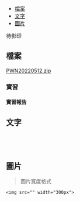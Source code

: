 - [檔案](#檔案)
- [文字](#文字)
- [圖片](#圖片)

待影印  




## 檔案
 [PWN20220512.zip](https://github.com/s108000389/File-temporary-storage/files/8690178/PWN20220512.zip)  
 

 ### 實習


#### 實習報告







## 文字
```


 
```



## 圖片
> 圖片寬度格式
```
<img src="" width="300px">

```



